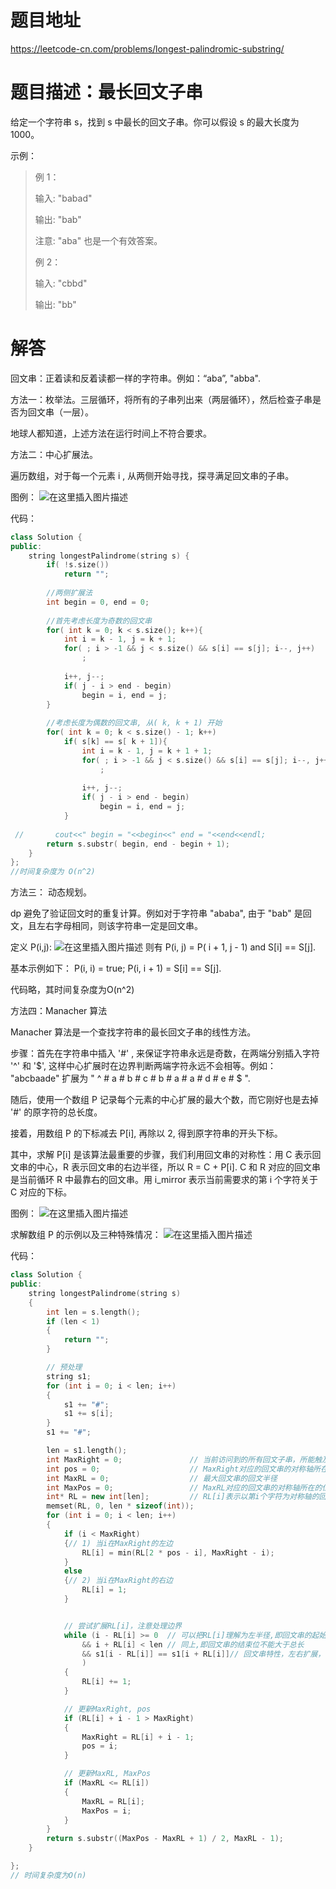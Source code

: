 # 题目地址
https://leetcode-cn.com/problems/longest-palindromic-substring/

# 题目描述：最长回文子串
给定一个字符串 s，找到 s 中最长的回文子串。你可以假设 s 的最大长度为 1000。

示例：
>例 1：
>
>输入: "babad"
>
>输出: "bab"
>
>注意: "aba" 也是一个有效答案。
>
>例 2：
>
>输入: "cbbd"
>
>输出: "bb"


# 解答
回文串：正着读和反着读都一样的字符串。例如：“aba”, "abba".

方法一：枚举法。三层循环，将所有的子串列出来（两层循环），然后检查子串是否为回文串（一层）。

地球人都知道，上述方法在运行时间上不符合要求。

方法二：中心扩展法。

遍历数组，对于每一个元素 i , 从两侧开始寻找，探寻满足回文串的子串。

图例：
![在这里插入图片描述](https://img-blog.csdnimg.cn/20190827171904285.png?)

代码：
```cpp
class Solution {
public:
    string longestPalindrome(string s) {
        if( !s.size())
            return "";
        
        //两侧扩展法
        int begin = 0, end = 0;
        
        //首先考虑长度为奇数的回文串
        for( int k = 0; k < s.size(); k++){
            int i = k - 1, j = k + 1;
            for( ; i > -1 && j < s.size() && s[i] == s[j]; i--, j++)
                ;
            
            i++, j--;
            if( j - i > end - begin)
                begin = i, end = j;
        }
        
        //考虑长度为偶数的回文串, 从( k, k + 1) 开始
        for( int k = 0; k < s.size() - 1; k++)
            if( s[k] == s[ k + 1]){
                int i = k - 1, j = k + 1 + 1;
                for( ; i > -1 && j < s.size() && s[i] == s[j]; i--, j++)
                    ;
                
                i++, j--;
                if( j - i > end - begin)
                    begin = i, end = j;
            }
        
 //       cout<<" begin = "<<begin<<" end = "<<end<<endl;
        return s.substr( begin, end - begin + 1);
    }
};
//时间复杂度为 O(n^2)
```

方法三： 动态规划。

dp 避免了验证回文时的重复计算。例如对于字符串 "ababa", 由于 "bab" 是回文，且左右字母相同，则该字符串一定是回文串。

定义 P(i,j):
![在这里插入图片描述](https://img-blog.csdnimg.cn/20190827172321161.png)
则有 P(i, j) = P( i + 1, j - 1) and S[i] == S[j].

基本示例如下： P(i, i) = true; P(i, i + 1) = S[i] == S[j].

代码略，其时间复杂度为O(n^2)

方法四：Manacher 算法

Manacher 算法是一个查找字符串的最长回文子串的线性方法。

步骤：首先在字符串中插入 '#' , 来保证字符串永远是奇数，在两端分别插入字符 '^' 和 '$', 这样中心扩展时在边界判断两端字符永远不会相等。例如： "abcbaade" 扩展为 " ^  # a # b # c # b # a # a # d # e # $ ".

随后，使用一个数组 P 记录每个元素的中心扩展的最大个数，而它刚好也是去掉 '#' 的原字符的总长度。

接着，用数组 P 的下标减去 P[i], 再除以 2, 得到原字符串的开头下标。

其中，求解 P[i] 是该算法最重要的步骤，我们利用回文串的对称性：用 C 表示回文串的中心，R 表示回文串的右边半径，所以 R = C + P[i]. C 和 R 对应的回文串是当前循环 R 中最靠右的回文串。用 i_mirror 表示当前需要求的第 i 个字符关于 C 对应的下标。

图例：
![在这里插入图片描述](https://img-blog.csdnimg.cn/20190828103603999.png?=)

求解数组 P 的示例以及三种特殊情况：
![在这里插入图片描述](https://img-blog.csdnimg.cn/20190828103711628.png?)

代码：
```cpp
class Solution {
public:
    string longestPalindrome(string s)
    {
        int len = s.length();
        if (len < 1)
        {
            return "";
        }

        // 预处理
        string s1;
        for (int i = 0; i < len; i++)
        {
            s1 += "#";
            s1 += s[i];
        }
        s1 += "#";

        len = s1.length();
        int MaxRight = 0;				// 当前访问到的所有回文子串，所能触及的最右一个字符的位置
        int pos = 0;					// MaxRight对应的回文串的对称轴所在的位置
        int MaxRL = 0;					// 最大回文串的回文半径
        int MaxPos = 0;					// MaxRL对应的回文串的对称轴所在的位置
        int* RL = new int[len];			// RL[i]表示以第i个字符为对称轴的回文串的回文半径
        memset(RL, 0, len * sizeof(int));
        for (int i = 0; i < len; i++)
        {
            if (i < MaxRight)
            {// 1) 当i在MaxRight的左边
                RL[i] = min(RL[2 * pos - i], MaxRight - i);
            }
            else
            {// 2) 当i在MaxRight的右边
                RL[i] = 1;
            }


            // 尝试扩展RL[i]，注意处理边界
            while (i - RL[i] >= 0  // 可以把RL[i]理解为左半径,即回文串的起始位不能小于0
                && i + RL[i] < len // 同上,即回文串的结束位不能大于总长
                && s1[i - RL[i]] == s1[i + RL[i]]// 回文串特性，左右扩展，判断字符串是否相同
                )
            {
                RL[i] += 1;
            }

            // 更新MaxRight, pos
            if (RL[i] + i - 1 > MaxRight)
            {
                MaxRight = RL[i] + i - 1;
                pos = i;
            }

            // 更新MaxRL, MaxPos
            if (MaxRL <= RL[i])
            {
                MaxRL = RL[i];
                MaxPos = i;
            }
        }
        return s.substr((MaxPos - MaxRL + 1) / 2, MaxRL - 1);
    }

};
// 时间复杂度为O(n)
```
